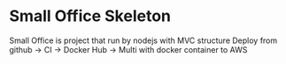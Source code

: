 # Small Office Skeleton

Small Office is project that run by nodejs with MVC structure
Deploy from github -> CI -> Docker Hub -> Multi with docker container to AWS
